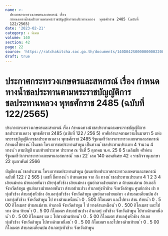 ```yaml
---
name: >-
  ประกาศกระทรวงเกษตรและสหกรณ์ เรื่อง
  กำหนดทางน้ำชลประทานตามพระราชบัญญัติการชลประทานหลวง  พุทธศักราช 2485 (ฉบับที่
  122/2565)
date: '2023-02-21'
category: ง พิเศษ
volume: 140
section: 42
page: 22
source: 'https://ratchakitcha.soc.go.th/documents/140D042S0000000002200.pdf'
draft: true
---
```


# ประกาศกระทรวงเกษตรและสหกรณ์ เรื่อง กำหนดทางน้ำชลประทานตามพระราชบัญญัติการชลประทานหลวง  พุทธศักราช 2485 (ฉบับที่ 122/2565)

ประกาศกระทรวงเกษตรและสหกรณ์ เรื่อง ก้าหนดทางน้าชลประทานตามพระราชบัญญัติการชลประทานหลวง พุทธศักราช 2485 (ฉบับที่ 122 / 256 5) อาศัยอ้านาจตามความในมาตรา 5 แห่งพระราชบัญญัติการชลประทานหลวง พุทธศักราช 2485 รัฐมนตรีว่าการกระทรวงเกษตรและสหกรณ์ ก้าหนดให้ทางน ้าในเขต โครงการชลประทานล้าพูน เป็นทางน ้าชลประทานประเภท 4 จ้านวน 4 ทางน ้า ตามบัญชี แนบท้ายประกาศ ประกาศ ณ วันที่ 5 ตุลาคม พ.ศ. 25 6 5 เฉลิมชัย ศรีอ่อน รัฐมนตรีว่าการกระทรวงเกษตรและสหกรณ์ ้ หนา 22 ่ เลม 140 ตอนพิเศษ 42 ง ราชกิจจานุเบกษา 22 กุมภาพันธ์ 2566

บัญชีทางน ้าชลประทาน โครงการชลประทานล้าพูน (แนบท้ายประกาศกระทรวงเกษตรและสหกรณ์ ฉบับที่ 122 / 2 565 ) เลขที่ ชื่อทางน ้า ก้าหนดเขต จาก ถึง ทางน ้าชลประทานประเภท 4 1 2 3 4 ฝายแม่หาด ฝายดอยพันวา ฝำยทุ่งหัวช้าง ฝายแม่หาง ศูนย์กลางฝายแม่หา ด ต้าบลแม่ลาน อ้าเภอลี จังหวัดล้าพูน ศูนย์กลางฝายดอยพันวา ต้าบลบ้านปวง อ้าเภอทุ่งหัวช้าง จังหวัดล้าพูน ศูนย์กลำง ฝา ยทุ่งหัวช้าง ต้าบลทุ่งหัวช้าง อ้าเภอทุ่งหัวช้าง จังหวัดล้าพูน ศูนย์กลางฝายแม่หา ง ต้าบลตะเคียนปม อ้าเภอทุ่งหัวช้าง จังหวัดล้าพูน ไป ทางด้านเหนือน ้า 0 . 500 กิโลเมตร และไปทาง ด้าน ท้ายน ้า 0 . 5 00 กิโลเมตร ต้าบลแม่ลาน อ้าเภอลี จังหวัดล้าพูน ไ ป ทางด้านเหนือน ้า 0 . 500 กิโลเมตร และไปทาง ด้าน ท้ายน ้า 0 . 5 00 กิโลเมตร ต้าบลบ้านปวง อ้าเภอทุ่ งหัวช้าง จังหวัดล้าพูน ไปทางด้านเหนือน ้า 0 . 5 00 กิโลเมตร แล ะ ไปทางด้านท้ายน ้า 0 . 5 00 กิโลเมตร ต้าบลทุ่งหัวช้าง อ้าเภอทุ่งหัวช้าง จังหวัดล้าพูน ไปทางด้านเหนือน ้า 0 . 5 00 กิโลเมตร และไปทางด้านท้ายน ้า 0 . 5 00 กิโลเมตร ต้าบลตะเคียนปม อ้าเภอทุ่งหัวช้าง จังหวัดล้าพูน

